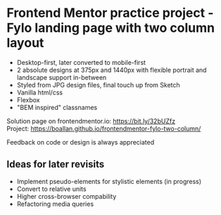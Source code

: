 # Frontend Mentor practice project - Fylo landing page with two column layout

*  Desktop-first, later converted to mobile-first
*  2 absolute designs at 375px and 1440px with flexible portrait and landscape support in-between
*  Styled from JPG design files, final touch up from Sketch
*  Vanilla html/css
*  Flexbox
*  "BEM inspired" classnames

Solution page on frontendmentor.io: https://bit.ly/32bUZfz  
Project: https://boallan.github.io/frontendmentor-fylo-two-column/  

Feedback on code or design is always appreciated

## Ideas for later revisits  

*  Implement pseudo-elements for stylistic elements (in progress)
*  Convert to relative units
*  Higher cross-browser compability
*  Refactoring media queries  
